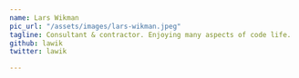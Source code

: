```yaml
---
name: Lars Wikman
pic_url: "/assets/images/lars-wikman.jpeg"
tagline: Consultant & contractor. Enjoying many aspects of code life.
github: lawik
twitter: lawik

---
```

